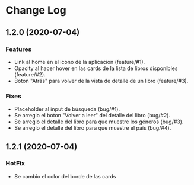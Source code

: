 # Change Log

## 1.2.0 (2020-07-04)
### Features
-   Link al home en el icono de la aplicacion (feature/#1).
-   Opacity al hacer hover en las cards de la lista de libros disponibles (feature/#2).
-   Boton "Atrás" para volver de la vista de detalle de un libro (feature/#3).

### Fixes
-   Placeholder al input de búsqueda (bug/#1).
-   Se arreglo el boton "Volver a leer" del detalle del libro (bug/#2).
-   Se arreglo el detalle del libro para que muestre los géneros (bug/#3).
-   Se arreglo el detalle del libro para que muestre el país (bug/#4).

## 1.2.1 (2020-07-04)
### HotFix
-   Se cambio el color del borde de las cards